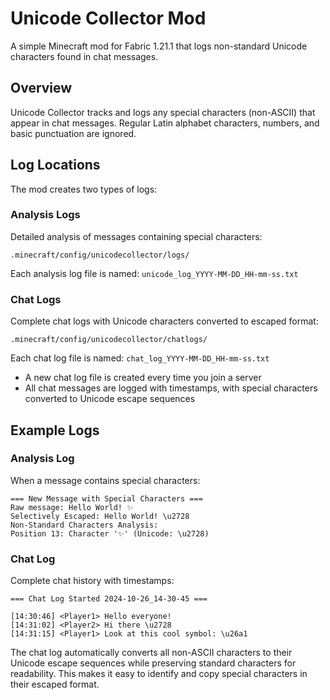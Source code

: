 # Unicode Collector Mod

A simple Minecraft mod for Fabric 1.21.1 that logs non-standard Unicode characters found in chat messages.

## Overview

Unicode Collector tracks and logs any special characters (non-ASCII) that appear in chat messages. Regular Latin alphabet characters, numbers, and basic punctuation are ignored.

## Log Locations

The mod creates two types of logs:

### Analysis Logs
Detailed analysis of messages containing special characters:
```
.minecraft/config/unicodecollector/logs/
```

Each analysis log file is named: `unicode_log_YYYY-MM-DD_HH-mm-ss.txt`

### Chat Logs
Complete chat logs with Unicode characters converted to escaped format:
```
.minecraft/config/unicodecollector/chatlogs/
```

Each chat log file is named: `chat_log_YYYY-MM-DD_HH-mm-ss.txt`
- A new chat log file is created every time you join a server
- All chat messages are logged with timestamps, with special characters converted to Unicode escape sequences

## Example Logs

### Analysis Log
When a message contains special characters:
```
=== New Message with Special Characters ===
Raw message: Hello World! ✨
Selectively Escaped: Hello World! \u2728
Non-Standard Characters Analysis:
Position 13: Character '✨' (Unicode: \u2728)
```

### Chat Log
Complete chat history with timestamps:
```
=== Chat Log Started 2024-10-26_14-30-45 ===

[14:30:46] <Player1> Hello everyone!
[14:31:02] <Player2> Hi there \u2728
[14:31:15] <Player1> Look at this cool symbol: \u26a1
```

The chat log automatically converts all non-ASCII characters to their Unicode escape sequences while preserving standard characters for readability. This makes it easy to identify and copy special characters in their escaped format.

